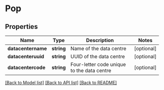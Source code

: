 # Pop

## Properties
Name | Type | Description | Notes
------------ | ------------- | ------------- | -------------
**datacentername** | **string** | Name of the data centre | [optional] 
**datacenteruuid** | **string** | UUID of the data centre | [optional] 
**datacentercode** | **string** | Four-letter code unique to the data centre | [optional] 

[[Back to Model list]](../README.md#documentation-for-models) [[Back to API list]](../README.md#documentation-for-api-endpoints) [[Back to README]](../README.md)


